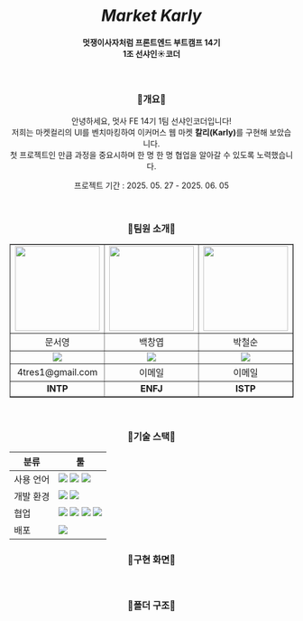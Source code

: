 <div align=center>
  <h1><em>Market Karly</em></h1>
  <h4>멋쟁이사자처럼 프론트엔드 부트캠프 14기<br>1조 선샤인☀️코더</h4>
  <br>
  <h3>🔸개요🔸</h3>
  <p>안녕하세요, 멋사 FE 14기 1팀 선샤인코더입니다!<br>
    저희는 마켓컬리의 UI를 벤치마킹하여 이커머스 웹 마켓 <strong>칼리(Karly)</strong>를 구현해 보았습니다.<br>
    첫 프로젝트인 만큼 과정을 중요시하며 한 명 한 명 협업을 알아갈 수 있도록 노력했습니다.<br>
  </p>
  <p>프로젝트 기간 : 2025. 05. 27 - 2025. 06. 05</p>
  

<br>
  <h3>🔸팀원 소개🔸</h3>
  <table style="table-layout: fixed; width: 100%; border-collapse: collapse;" border="1">
  <tr>
    <td align="center">
      <img src="https://media.discordapp.net/attachments/1311319579913490442/1379445302217539624/Frame_11.png?ex=6840440c&is=683ef28c&hm=82d4cb63febefb50f6750aae984fc4d23ca87bef957d9797e7580c5ec4297eda&=&format=webp&quality=lossless" width="150">
    </td>
    <td align="center">
      <img src="https://i.pinimg.com/736x/a5/14/3a/a5143aa919dd4ea0cf4ccd77d29bb725.jpg" width="150">  
    </td>
    <td align="center">
      <img src="https://cdn.discordapp.com/attachments/1311319579913490442/1379447341500600371/image_4.png?ex=684045f3&is=683ef473&hm=5e14c527d483fdbc4542554536e653e1035df9bbb153831fd5d74e10a9bf7750" width="150">  
    </td>
    <td align="center">
      <img src="https://i.pinimg.com/736x/5d/9f/da/5d9fdab3e23f1a30e5d27895c47f6803.jpg" width="150">  
    </td>
    <td align="center">
      <img src="https://i.pinimg.com/736x/96/21/f3/9621f3921221015520f556dfb7a8f71a.jpg" width="150">  
    </td>
  </tr>
  <tr>
    <td align="center">문서영</td>
    <td align="center">백창엽</td>
    <td align="center">박철순</td>
    <td align="center">윤정화</td>
    <td align="center">이희륜</td>
  </tr>
  <tr>
    <td align="center">
      <a href="https://github.com/rhocci" target="_blank"><img src="https://img.shields.io/badge/GitHub-181717?style=flat&logo=github&logoColor=white"/></a>
    </td>
    <td align="center">
      <a href="https://github.com/changyeopbaek" target="_blank"><img src="https://img.shields.io/badge/GitHub-181717?style=flat&logo=github&logoColor=white"/></a>
    </td>
    <td align="center">
      <a href="https://github.com/cjftns" target="_blank"><img src="https://img.shields.io/badge/GitHub-181717?style=flat&logo=github&logoColor=white"/></a>
    </td>
    <td align="center">
      <a href="https://github.com/gomteang2" target="_blank"><img src="https://img.shields.io/badge/GitHub-181717?style=flat&logo=github&logoColor=white"/></a>
    </td>
    <td align="center">
      <a href="https://github.com/2th-Warren" target="_blank"><img src="https://img.shields.io/badge/GitHub-181717?style=flat&logo=github&logoColor=white"/></a>
    </td>
  </tr>
  <tr>
    <td align="center">4tres1@gmail.com</td>
    <td align="center">이메일</td>
    <td align="center">이메일</td>
    <td align="center">gomteang@nate.com</td>
    <td align="center">artful.tittle.0o@gmail.com</td>
  </tr>
  <tr>
    <td align="center"><strong>INTP</strong></td>
    <td align="center"><strong>ENFJ</strong></td>
    <td align="center"><strong>ISTP</strong></td>
    <td align="center"><strong>ENFP</strong></td>
    <td align="center"><strong>INTP</strong></td>
  </tr>
</table>
<br>


<h3>🔸기술 스택🔸</h3>
<table>
  <thead>
    <tr>
      <th>분류</th>
      <th>툴</th>
    </tr>
  </thead>
  <tbody>
    <tr>
      <td>사용 언어</td>
      <td>
        <img src="https://img.shields.io/badge/HTML5-E34F26?style=flat&logo=html5&logoColor=white"/>
        <img src="https://img.shields.io/badge/CSS3-1572B6?style=flat&logo=css3&logoColor=white"/> 
        <img src="https://img.shields.io/badge/JavaScript-F7DF1E?style=flat&logo=javascript&logoColor=black"/>
      </td>
    </tr>
    <tr>
      <td>개발 환경</td>
      <td>
        <img src="https://img.shields.io/badge/VScode-007ACC?style=flat&logo=visualstudiocode&logoColor=white"/>
        <img src="https://img.shields.io/badge/Vite-646CFF?style=flat&logo=vite&logoColor=white"/>
      </td>
    </tr>
    <tr>
      <td>협업</td>
      <td>
        <img src="https://img.shields.io/badge/Git-F05032?style=flat&logo=git&logoColor=white"/>
        <img src="https://img.shields.io/badge/GitHub-181717?style=flat&logo=github&logoColor=white"/>
        <img src="https://img.shields.io/badge/Discord-5865F2?style=flat&logo=discord&logoColor=white"/>
        <img src="https://img.shields.io/badge/Notion-000000?style=flat&logo=notion&logoColor=white"/>
      </td>
    </tr>
    <tr>
      <td>배포</td>
      <td>
        <img src="https://img.shields.io/badge/Netlify-00C7B7?style=flat&logo=netlify&logoColor=white"/>
      </td>
    </tr>
  </tbody>
</table>


<h3>🔸구현 화면🔸</h3>

<br>
<h3>🔸폴더 구조🔸</h3>



  
</div>
